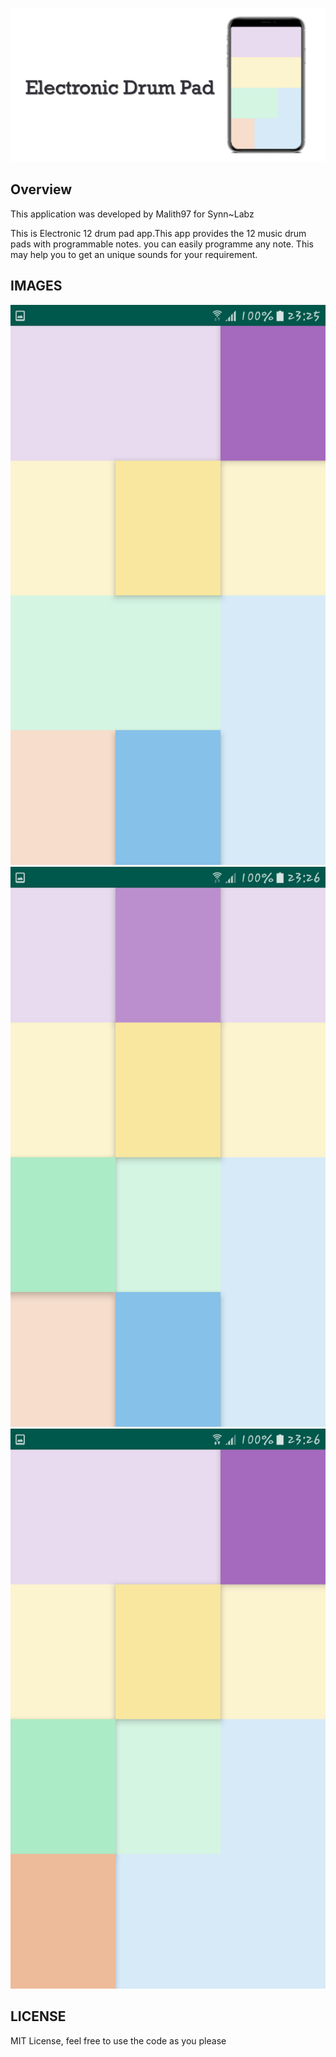 ![Wallpaper](screenshots/cover.png)

## Overview

This application was developed by Malith97 for Synn~Labz

This is Electronic 12 drum pad app.This app provides the 12 music drum pads with programmable notes. you can easily programme any note. This may help you to get an unique sounds for your requirement.


## IMAGES 

![Image1](screenshots/Screenshot_1.png)
![Image2](screenshots/Screenshot_2.png)
![Image2](screenshots/Screenshot_3.png)

## LICENSE

MIT License, feel free to use the code as you please

